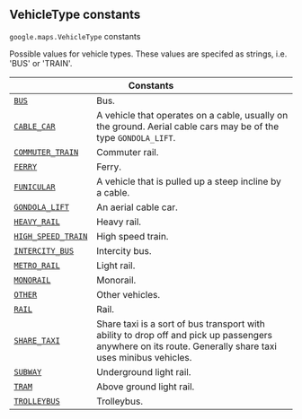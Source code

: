 
<h2 id="VehicleType">VehicleType constants</h2>
<p>
<code><span itemprop="path">google.maps</span>.<span itemprop="name">VehicleType</span></code>
constants
</p>
<p>Possible values for vehicle types. These values are specifed as strings, i.e. 'BUS' or 'TRAIN'.</p>
<div class="devsite-table-wrapper"><table class="constants responsive" summary="VehicleType constants">
<thead>
<tr><th colspan="2">Constants</th>
</tr></thead>
<tbody>
<tr id="VehicleType.BUS">
<td itemprop="property"><code><a class="secret-link" href="#VehicleType.BUS"><span>BUS</span></a></code></td>
<td>Bus.</td>
</tr>
<tr id="VehicleType.CABLE_CAR">
<td itemprop="property"><code><a class="secret-link" href="#VehicleType.CABLE_CAR"><span>CABLE_CAR</span></a></code></td>
<td>A vehicle that operates on a cable, usually on the ground. Aerial cable cars may be of the type <code><span>GONDOLA_LIFT</span></code>.</td>
</tr>
<tr id="VehicleType.COMMUTER_TRAIN">
<td itemprop="property"><code><a class="secret-link" href="#VehicleType.COMMUTER_TRAIN"><span>COMMUTER_TRAIN</span></a></code></td>
<td>Commuter rail.</td>
</tr>
<tr id="VehicleType.FERRY">
<td itemprop="property"><code><a class="secret-link" href="#VehicleType.FERRY"><span>FERRY</span></a></code></td>
<td>Ferry.</td>
</tr>
<tr id="VehicleType.FUNICULAR">
<td itemprop="property"><code><a class="secret-link" href="#VehicleType.FUNICULAR"><span>FUNICULAR</span></a></code></td>
<td>A vehicle that is pulled up a steep incline by a cable.</td>
</tr>
<tr id="VehicleType.GONDOLA_LIFT">
<td itemprop="property"><code><a class="secret-link" href="#VehicleType.GONDOLA_LIFT"><span>GONDOLA_LIFT</span></a></code></td>
<td>An aerial cable car.</td>
</tr>
<tr id="VehicleType.HEAVY_RAIL">
<td itemprop="property"><code><a class="secret-link" href="#VehicleType.HEAVY_RAIL"><span>HEAVY_RAIL</span></a></code></td>
<td>Heavy rail.</td>
</tr>
<tr id="VehicleType.HIGH_SPEED_TRAIN">
<td itemprop="property"><code><a class="secret-link" href="#VehicleType.HIGH_SPEED_TRAIN"><span>HIGH_SPEED_TRAIN</span></a></code></td>
<td>High speed train.</td>
</tr>
<tr id="VehicleType.INTERCITY_BUS">
<td itemprop="property"><code><a class="secret-link" href="#VehicleType.INTERCITY_BUS"><span>INTERCITY_BUS</span></a></code></td>
<td>Intercity bus.</td>
</tr>
<tr id="VehicleType.METRO_RAIL">
<td itemprop="property"><code><a class="secret-link" href="#VehicleType.METRO_RAIL"><span>METRO_RAIL</span></a></code></td>
<td>Light rail.</td>
</tr>
<tr id="VehicleType.MONORAIL">
<td itemprop="property"><code><a class="secret-link" href="#VehicleType.MONORAIL"><span>MONORAIL</span></a></code></td>
<td>Monorail.</td>
</tr>
<tr id="VehicleType.OTHER">
<td itemprop="property"><code><a class="secret-link" href="#VehicleType.OTHER"><span>OTHER</span></a></code></td>
<td>Other vehicles.</td>
</tr>
<tr id="VehicleType.RAIL">
<td itemprop="property"><code><a class="secret-link" href="#VehicleType.RAIL"><span>RAIL</span></a></code></td>
<td>Rail.</td>
</tr>
<tr id="VehicleType.SHARE_TAXI">
<td itemprop="property"><code><a class="secret-link" href="#VehicleType.SHARE_TAXI"><span>SHARE_TAXI</span></a></code></td>
<td>Share taxi is a sort of bus transport with ability to drop off and pick up passengers anywhere on its route. Generally share taxi uses minibus vehicles.</td>
</tr>
<tr id="VehicleType.SUBWAY">
<td itemprop="property"><code><a class="secret-link" href="#VehicleType.SUBWAY"><span>SUBWAY</span></a></code></td>
<td>Underground light rail.</td>
</tr>
<tr id="VehicleType.TRAM">
<td itemprop="property"><code><a class="secret-link" href="#VehicleType.TRAM"><span>TRAM</span></a></code></td>
<td>Above ground light rail.</td>
</tr>
<tr id="VehicleType.TROLLEYBUS">
<td itemprop="property"><code><a class="secret-link" href="#VehicleType.TROLLEYBUS"><span>TROLLEYBUS</span></a></code></td>
<td>Trolleybus.</td>
</tr>
</tbody>
</table></div>

